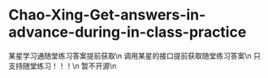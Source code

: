 # Chao-Xing-Get-answers-in-advance-during-in-class-practice
某星学习通随堂练习答案提前获取\n
调用某星的接口提前获取随堂练习答案\n
只支持随堂练习！！！\n
暂不开源\n
